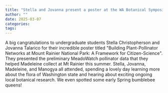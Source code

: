 ```yaml
---
title: "Stella and Jovanna present a poster at the WA Botanical Symposium"
author: ""
date: 2025-03-07
categories:
tags: 
---
```

A big cangratulations to undergraduate students Stella Christopherson and Jovanna Talarico for their incredible poster titled "Building Plant-Pollinator Networks at Mount Rainier National Park: A Framework for Citizen-Science". They presented the preliminary MeadoWatch pollinator data that they helped Madeleine collect at Mt Rainier this summer. Stella, Jovanna, Madeleine, and Manogya all attended, spending a lovely day learning more about the flora of Washington state and hearing about exciting ongoing local botanical research. We even spotted some early Spring bumblebee queens! 